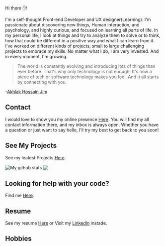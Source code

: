 

Hi there ✋!

I'm a self-thought Front-end Developer and UX designer(Learning). I'm passionate about discovering new things, Human interaction, and psychology, and highly curious, and focused on learning all parts of life. In my personal life, I look at things and try to analyze them to solve or to think, how that could be different in a positive way and what I can learn from it. I've worked on different kinds of projects, small to large challenging projects to embrace my skills. No matter what I do, I am very invested. And in every moment, I'm growing.


>The world is constantly evolving and introducing lots of things than ever before. That's why only technology is not enough; It's how a piece of tech or software technology makes you feel. And It all starts by connecting with you.

-[Akhlak Hossain Jim](https://ah-jim-seed.web.app/)

## Contact

I would love to show you my online presence [Here](http://akhlak-hossain-jim.github.io/).
You will find my all contact information there, and my inbox is always open. Whether you have a question or just want to say hello, I'll try my best to get back to you soon!

## See My Projects 

See my leatest Projects [Here](https://ah-jim-seed.web.app/).

<img align="center" src="https://github-readme-stats.vercel.app/api?username=akhlak-hossain-jim&show_icons=true&include_all_commits=true&theme=cobalt&hide_border=true" alt="My github stats" /> 
<img align="center" src="https://github-readme-stats.vercel.app/api/top-langs/?username=akhlak-hossain-jim&layout=compact&theme=cobalt&hide_border=true" />

## Looking for help with your code?
Find me [Here](http://akhlak-hossain-jim.github.io/).

## Resume

See my resume [Here](https://ah-jim-seed.web.app/pdf/resume.pdf)
or Visit my [LinkedIn](https://www.linkedin.com/in/akhlakhossainjim/) instade.

## Hobbies
